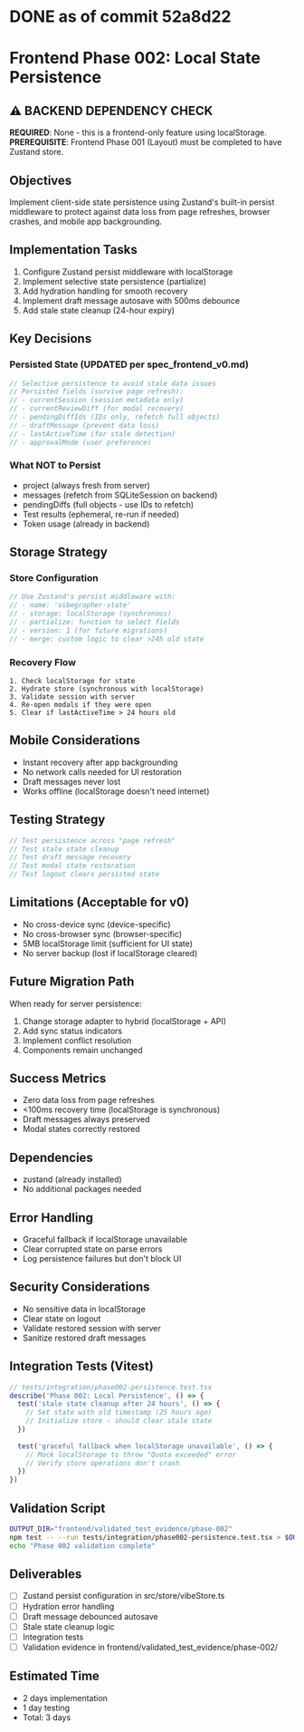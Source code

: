 # DONE as of commit 52a8d22

# Frontend Phase 002: Local State Persistence

## ⚠️ BACKEND DEPENDENCY CHECK
**REQUIRED**: None - this is a frontend-only feature using localStorage.
**PREREQUISITE**: Frontend Phase 001 (Layout) must be completed to have Zustand store.

## Objectives
Implement client-side state persistence using Zustand's built-in persist middleware to protect against data loss from page refreshes, browser crashes, and mobile app backgrounding.

## Implementation Tasks
1. Configure Zustand persist middleware with localStorage
2. Implement selective state persistence (partialize)
3. Add hydration handling for smooth recovery
4. Implement draft message autosave with 500ms debounce
5. Add stale state cleanup (24-hour expiry)

## Key Decisions

### Persisted State (UPDATED per spec_frontend_v0.md)
```typescript
// Selective persistence to avoid stale data issues
// Persisted fields (survive page refresh):
// - currentSession (session metadata only)
// - currentReviewDiff (for modal recovery)
// - pendingDiffIds (IDs only, refetch full objects)
// - draftMessage (prevent data loss)
// - lastActiveTime (for stale detection)
// - approvalMode (user preference)
```

### What NOT to Persist
- project (always fresh from server)
- messages (refetch from SQLiteSession on backend)
- pendingDiffs (full objects - use IDs to refetch)
- Test results (ephemeral, re-run if needed)
- Token usage (already in backend)

## Storage Strategy

### Store Configuration
```typescript
// Use Zustand's persist middleware with:
// - name: 'vibegrapher-state'
// - storage: localStorage (synchronous)
// - partialize: function to select fields
// - version: 1 (for future migrations)
// - merge: custom logic to clear >24h old state
```

### Recovery Flow
```
1. Check localStorage for state
2. Hydrate store (synchronous with localStorage)
3. Validate session with server
4. Re-open modals if they were open
5. Clear if lastActiveTime > 24 hours old
```

## Mobile Considerations
- Instant recovery after app backgrounding
- No network calls needed for UI restoration
- Draft messages never lost
- Works offline (localStorage doesn't need internet)

## Testing Strategy
```typescript
// Test persistence across "page refresh"
// Test stale state cleanup
// Test draft message recovery
// Test modal state restoration
// Test logout clears persisted state
```

## Limitations (Acceptable for v0)
- No cross-device sync (device-specific)
- No cross-browser sync (browser-specific)
- 5MB localStorage limit (sufficient for UI state)
- No server backup (lost if localStorage cleared)

## Future Migration Path
When ready for server persistence:
1. Change storage adapter to hybrid (localStorage + API)
2. Add sync status indicators
3. Implement conflict resolution
4. Components remain unchanged

## Success Metrics
- Zero data loss from page refreshes
- <100ms recovery time (localStorage is synchronous)
- Draft messages always preserved
- Modal states correctly restored

## Dependencies
- zustand (already installed)
- No additional packages needed

## Error Handling
- Graceful fallback if localStorage unavailable
- Clear corrupted state on parse errors
- Log persistence failures but don't block UI

## Security Considerations
- No sensitive data in localStorage
- Clear state on logout
- Validate restored session with server
- Sanitize restored draft messages

## Integration Tests (Vitest)
```typescript
// tests/integration/phase002-persistence.test.tsx
describe('Phase 002: Local Persistence', () => {
  test('stale state cleanup after 24 hours', () => {
    // Set state with old timestamp (25 hours ago)
    // Initialize store - should clear stale state
  })
  
  test('graceful fallback when localStorage unavailable', () => {
    // Mock localStorage to throw "Quota exceeded" error
    // Verify store operations don't crash
  })
})
```

## Validation Script
```bash
OUTPUT_DIR="frontend/validated_test_evidence/phase-002"
npm test -- --run tests/integration/phase002-persistence.test.tsx > $OUTPUT_DIR/vitest.log 2>&1
echo "Phase 002 validation complete"
```

## Deliverables
- [ ] Zustand persist configuration in src/store/vibeStore.ts
- [ ] Hydration error handling
- [ ] Draft message debounced autosave
- [ ] Stale state cleanup logic
- [ ] Integration tests
- [ ] Validation evidence in frontend/validated_test_evidence/phase-002/

## Estimated Time
- 2 days implementation
- 1 day testing
- Total: 3 days